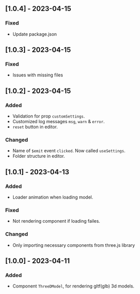 ## [1.0.4] - 2023-04-15

### Fixed

- Update package.json

## [1.0.3] - 2023-04-15

### Fixed

- Issues with missing files

## [1.0.2] - 2023-04-15

### Added

- Validation for prop `customSettings`.
- Customized log messages `msg`, `warn` & `error`.
- `reset` button in editor.

### Changed

- Name of `$emit` event `clicked`. Now called `useSettings`.
- Folder structure in editor.

## [1.0.1] - 2023-04-13

### Added

- Loader animation when loading model.

### Fixed

- Not rendering component if loading failes.

### Changed

- Only importing necessary components from three.js library

## [1.0.0] - 2023-04-11

### Added

- Component `ThreeDModel`, for rendering gltf(glb) 3d models.

<!--
Template

### Added

### Fixed

### Changed

### Deprecated

### Removed

-->

